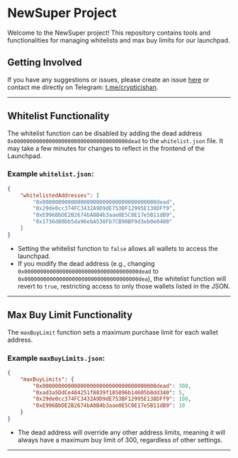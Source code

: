 # NewSuper Project

Welcome to the NewSuper project! This repository contains tools and functionalities for managing whitelists and max buy limits for our launchpad.

## Getting Involved

If you have any suggestions or issues, please create an issue [here](https://github.com/parzivalishan/newsuper/issues) or contact me directly on Telegram: [t.me/crypticishan](https://t.me/crypticishan).

---

## Whitelist Functionality

The whitelist function can be disabled by adding the dead address `0x000000000000000000000000000000000000dead` to the `whitelist.json` file. It may take a few minutes for changes to reflect in the frontend of the Launchpad.

### Example `whitelist.json`:

```json
{
    "whitelistedAddresses": [
        "0x000000000000000000000000000000000000dead",
        "0x29de0cc374FC3432A9D9dE753BF12995E138DFf9",
        "0xE996BbDE2B2674bA8B4b3aae0E5C0E17e5B11dB9",
        "0x1736d80Db5da96ebA538Fb7CB90BF9d3eb0e0480"
    ]
}
```

- Setting the whitelist function to `false` allows all wallets to access the launchpad.
- If you modify the dead address (e.g., changing `0x000000000000000000000000000000000000dead` to `0x000000000000000000000000000000000000dea`), the whitelist function will revert to `true`, restricting access to only those wallets listed in the JSON.

---

## Max Buy Limit Functionality

The `maxBuyLimit` function sets a maximum purchase limit for each wallet address. 

### Example `maxBuyLimits.json`:

```json
{
    "maxBuyLimits": {
        "0x000000000000000000000000000000000000dead": 300,
        "0xad3a5DdCe484251f8839f185896b14605b8dd340": 5,
        "0x29de0cc374FC3432A9D9dE753BF12995E138DFf9": 100,
        "0xE996BbDE2B2674bA8B4b3aae0E5C0E17e5B11dB9": 10
    }
}
```

- The dead address will override any other address limits, meaning it will always have a maximum buy limit of 300, regardless of other settings.

---

